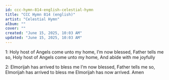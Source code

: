 ```yaml
---
id: ccc-hymn-814-english-celestial-hymn
title: "CCC Hymn 814 (english)"
artist: "Celestial Hymn"
album: ""
cover: ""
created: "June 15, 2025, 10:03 AM"
updated: "June 15, 2025, 10:03 AM"
---
```


1: Holy host of Angels come unto my home,
I’m now blessed, Father tells me so,
Holy host of Angels come unto my
home,
And abide with me joyfully

2: Elmorijah has arrived to bless me
I’m now blessed, Father tells me so,
Elmorijah has arrived to bless me
Elmorijah has now arrived.
 Amen